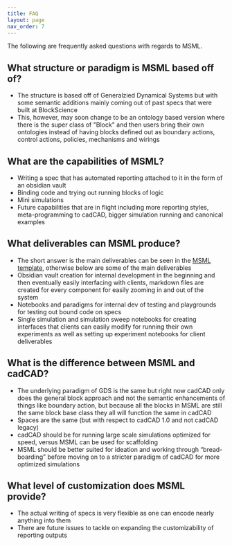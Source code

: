 ```yaml
---
title: FAQ
layout: page
nav_order: 7
---
```


The following are frequently asked questions with regards to MSML.

## What structure or paradigm is MSML based off of?

- The structure is based off of Generalzied Dynamical Systems but with some semantic additions mainly coming out of past specs that were built at BlockScience
- This, however, may soon change to be an ontology based version where there is the super class of "Block" and then users bring their own ontologies instead of having blocks defined out as boundary actions, control actions, policies, mechanisms and wirings

## What are the capabilities of MSML?

- Writing a spec that has automated reporting attached to it in the form of an obsidian vault
- Binding code and trying out running blocks of logic
- Mini simulations
- Future capabilities that are in flight including more reporting styles, meta-programming to cadCAD, bigger simulation running and canonical examples

## What deliverables can MSML produce?

- The short answer is the main deliverables can be seen in the [MSML template](https://github.com/BlockScience/MSML-Template), otherwise below are some of the main deliverables
- Obsidian vault creation for internal development in the beginning and then eventually easily interfacing with clients, markdown files are created for every component for easily zooming in and out of the system
- Notebooks and paradigms for internal dev of testing and playgrounds for testing out bound code on specs
- Single simulation and simulation sweep notebooks for creating interfaces that clients can easily modify for running their own experiments as well as setting up experiment notebooks for client deliverables

## What is the difference between MSML and cadCAD?

- The underlying paradigm of GDS is the same but right now cadCAD only does the general block approach and not the semantic enhancements of things like boundary action, but because all the blocks in MSML are still the same block base class they all will function the same in cadCAD
- Spaces are the same (but with respect to cadCAD 1.0 and not cadCAD legacy)
- cadCAD should be for running large scale simulations optimized for speed, versus MSML can be used for scaffolding
- MSML should be better suited for ideation and working through “bread-boarding” before moving on to a stricter paradigm of cadCAD for more optimized simulations


## What level of customization does MSML provide?

- The actual writing of specs is very flexible as one can encode nearly anything into them
- There are future issues to tackle on expanding the customizability of reporting outputs